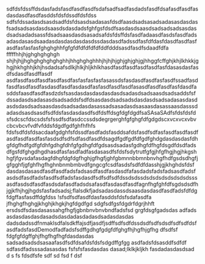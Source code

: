 sdfdsfdssffdsdasfadsfasdfasdfasdfsdafsadfsadfasdadsfasdfdsafasdfasdfasdasdasdfasdfasddsfdsfdssdfdsfdss
sdfsfdssadasdsasdsadfdsfdsasdsadasasfdsdfaasdsadsasadsadasasdasdasfsadsadsasdasdsaasdsdasdadsfghfgsfdsdfsasdasdsaasdsadsadsadsasdasdsadsadadsassfdsadsaasdasdsasadsafdsfdsffdsfasdfadaasdfasdsfasdfadsadasdasasdsaadasdasdasdasdasdssdasdasdfadssdfasfdfdasfdasdfasdfasfasdfasfasfasfghghghhfgfgfdfdfdfdfdfddfdddsasdfasdfsdaadfdfa
fffffhhjhjghghghghgh shjhjhjjhghghghghghghhjhhghghghhhjhjhjhjghjghjghjgjhhggfcffghjkhjlkhkkjghgjhkhghhjkhjhsdadsafsdlkjhlkjhljkhlkhasdfasdfasdfasdfasdfasfdasasdasfasdfsdasdfasdffasdf
asdfasdfasdfasdfasdfasdfasfasfasfasfasassdsfasdasdfasdfasfasdfssadfasdfasdfasdfasdfasdasdfasdfasdasdfasfasdfasdfasdfasasdfasdfasdfasfdasdfasddsfaasdfasdfasdzdsfsasdasdasdasdasdasdsadasdsadsaasdsadsaddsfsfdssadasdsadasasdsadsaddsfsdfdsasdasdsadsadsdasdasdsadsadasasdasdasdsdasdsadsaasdasdsadsadasdasassadsasadasdsasaasdasassaasdasssdadasdsasdsasdfsdfdsfasdasdasdfsdfdsffdsgfdgfdgdfsaSAsaSAdfsfdsfdsfdsfsdcscfdscsdsfsfssdfsdfasdccssdsdegrgerghfgfghgfdfgdgdscxvcxvcxvbvcbcvbcvfvdfvfddsfdgdfgdfghfhfhfs
fdsfsdfdsfdsacdaafgdghfsfdssdfasdfadsfasddsafdsfasdfsdfasfasdfasdfasdfasdfasdfasdfasfasdsdfsdfsdfasdfasdfdsagdfgdfgdfdfgdfghdgdasdasdasfdhgfdgfhdfgdfgfdhfgdhgfdhfgfgdhgfdfgdsasdsadasfgdhgfdfhgfdsgdfdsdfadsdfgsfdfghgdhgdhasdfasfasdfadfasdasasdfsfdsfsdytrutfgfgjhfgfhgjhgjhkgshhgfjfgvsdafasdagfdhgfdgfdgfhghjgfhgfjghfgbmnnbbmnbnvhgfhdfgsdsdhgfjgfgghfjgfghfhgfhghnbnmbmbvdfgngcgfcsdfasdsfsdfdfdasshjgjkhghdsfdsf
dasdasdasasdfasdfasdfadsfadsasdfasdfasdasdfafasdadsfadsfadsasdfadsfasdsdfasdfadsfasdfsdfadsfasdasdfsdfsdfsdfdssdsdssdsdsdsdsdsdsdsdsssasdfasdsdfasdfasdsdafasdfadsdsafasdfasdasdfasdfagnfhgfghfdfsgdsdsdfhjgjkfhjhgjhgdsfasfadsadsj;flalsdkfjadsadasdassdsaasdasdasdfasdfadsfdfdgfdgffasfasdffdgfdss
!sfsdfsdfasdfdasfasddsfdsfsdafasdfa
jfhghgfhghgjkhghjkhgkjhgfdgdfgd
sdgfsdfgsfdgdrfdgrjhhft
ersdsdfsdasdasassahgfhgfjgbnbnvbnvbndfadsfsd
grgfdsgfgadsdas
adfads
asdasdasdasdasadsdasdadasdadasdsadasdasdas
dadsdadssdfnmaklsdfalsdkffajsdfjasdfjsdffsdfsdfdssdsdfsdfsdsdfsdfsdfdsfasdfadsfasdDemodfadfadsfsdffgdhgfgdgfdfghgfhjhgfhjgfhg
dfsdfsf
fdgfgfdgffghjfhgfhgfhgfdasdasdas
sadsadsadsdsasaafasdfsdfdsafdsfdsfsdgdffgfgg
asdfadsfdsasddfsdfdf
sdfasdfadsssadasasdas
fsfsfsfasdasdas
dasad;lklkjkljkh
fasdadasdasdsad
d
s
fs
fdsdfsfe 
sdf
sd
fsd
f
dsf
